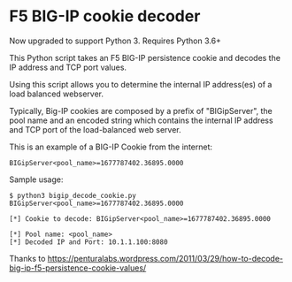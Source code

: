# F5 BIG-IP cookie decoder

Now upgraded to support Python 3. Requires Python 3.6+

This Python script takes an F5 BIG-IP persistence cookie and decodes the IP address and TCP port values.

Using this script allows you to determine the internal IP address(es) of a load balanced webserver.

Typically, Big-IP cookies are composed by a prefix of "BIGipServer", the pool name and an encoded string which contains the internal IP address and TCP port of the load-balanced web server.

This is an example of a BIG-IP Cookie from the internet:

```
BIGipServer<pool_name>=1677787402.36895.0000
```

Sample usage:

```
$ python3 bigip_decode_cookie.py BIGipServer<pool_name>=1677787402.36895.0000

[*] Cookie to decode: BIGipServer<pool_name>=1677787402.36895.0000

[*] Pool name: <pool_name>
[*] Decoded IP and Port: 10.1.1.100:8080

```

Thanks to https://penturalabs.wordpress.com/2011/03/29/how-to-decode-big-ip-f5-persistence-cookie-values/ 

